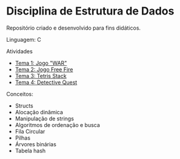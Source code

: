 # Disciplina de Estrutura de Dados

Repositório criado e desenvolvido para fins didáticos.

Linguagem: C

Atividades
- [Tema 1: Jogo "WAR"](Tema_1_WAR)
- [Tema 2: Jogo Free Fire](Tema_2_FreeFire)
- [Tema 3: Tetris Stack](Tema_3_TetrisStack)
- [Tema 4: Detective Quest](Tema_4_DetectiveQuest)

Conceitos:
- Structs
- Alocação dinâmica
- Manipulação de strings
- Algoritmos de ordenação e busca
- Fila Circular
- Pilhas
- Árvores binárias
- Tabela hash